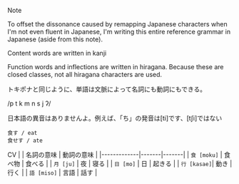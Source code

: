 > [!NOTE]
> To offset the dissonance caused by remapping Japanese characters when I'm not even fluent in Japanese, I'm writing this entire reference grammar in Japanese (aside from this note).

Content words are written in kanji

Function words and inflections are written in hiragana. Because these are closed classes, not all hiragana characters are used.

トキポナと同じように、単語は文脈によって名詞にも動詞にもできる。

/p t k m n s j ʔ/

日本語の異音はありませんよ。例えば、「ち」の発音は\[ti]です、\[tʃi]ではない

```
食す / eat
食せす / ate
```

CV
|             | 名詞の意味 | 動詞の意味 |
|-------------|-------|-------|
| `食 [moku]` | 食べ物 | 食べる |
| `月 [ju]`   | 夜    | 寝る   |
| `日 [mo]`   | 日    | 起きる |
| `行 [kasae]`| 動き  | 行く   |
| `語 [miso]` | 言語  | 話す   |
